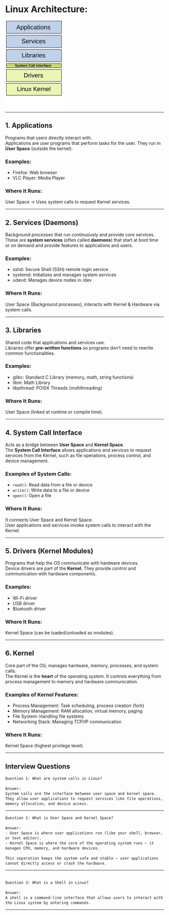 
# Linux Architecture:

![Linux Architecture](/images/linux_architecture.jpeg)

---

## **1. Applications**

Programs that users directly interact with.  
Applications are user programs that perform tasks for the user. They run in **User Space** (outside the kernel).

### **Examples:**

- Firefox: Web browser  
- VLC Player: Media Player  

### **Where It Runs:**

User Space → Uses system calls to request Kernel services.

---

## **2. Services (Daemons)**

Background processes that run continuously and provide core services.  
These are **system services** (often called **daemons**) that start at boot time or on demand and provide features to applications and users.

### **Examples:**

- sshd: Secure Shell (SSH) remote login service  
- systemd: Initializes and manages system services  
- udevd: Manages device nodes in /dev  

### **Where It Runs:**

User Space (Background processes), interacts with Kernel & Hardware via system calls.

---

## **3. Libraries**

Shared code that applications and services use.  
Libraries offer **pre-written functions** so programs don’t need to rewrite common functionalities.

### **Examples:**

- glibc: Standard C Library (memory, math, string functions)  
- libm: Math Library  
- libpthread: POSIX Threads (multithreading)  

### **Where It Runs:**

User Space (linked at runtime or compile time).

---

## **4. System Call Interface**

Acts as a bridge between **User Space** and **Kernel Space**.  
The **System Call Interface** allows applications and services to request services from the Kernel, such as file operations, process control, and device management.

### **Examples of System Calls:**

- `read()`: Read data from a file or device  
- `write()`: Write data to a file or device  
- `open()`: Open a file  

### **Where It Runs:**

It connects User Space and Kernel Space.  
User applications and services invoke system calls to interact with the Kernel.

---

## **5. Drivers (Kernel Modules)**

Programs that help the OS communicate with hardware devices.  
Device drivers are part of the **Kernel**. They provide control and communication with hardware components.

### **Examples:**

- Wi-Fi driver  
- USB driver  
- Bluetooth driver  

### **Where It Runs:**

Kernel Space (can be loaded/unloaded as modules).

---

## **6. Kernel**

Core part of the OS; manages hardware, memory, processes, and system calls.  
The Kernel is the **heart** of the operating system. It controls everything from process management to memory and hardware communication.

### **Examples of Kernel Features:**

- Process Management: Task scheduling, process creation (fork)  
- Memory Management: RAM allocation, virtual memory, paging  
- File System: Handling file systems  
- Networking Stack: Managing TCP/IP communication  

### **Where It Runs:**

Kernel Space (highest privilege level).

---

## Interview Questions
```
Question 1: What are system calls in Linux?

Answer:  
System calls are the interface between user space and kernel space. 
They allow user applications to request services like file operations, memory allocation, and device access.

```
---
```
Question 2: What is User Space and Kernel Space?

Answer:
- User Space is where user applications run (like your shell, browser, or text editor).  
- Kernel Space is where the core of the operating system runs — it manages CPU, memory, and hardware devices.
 
This separation keeps the system safe and stable — user applications cannot directly access or crash the hardware.
```
---
```

Question 3: What is a Shell in Linux?

Answer:  
A shell is a command-line interface that allows users to interact with the Linux system by entering commands.

```
---
